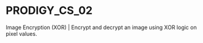 # PRODIGY_CS_02
Image Encryption (XOR) | Encrypt and decrypt an image using XOR logic on pixel values.
